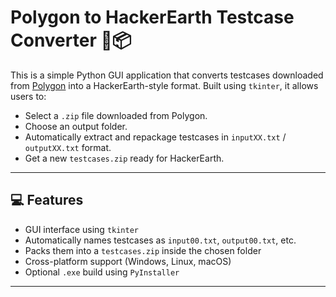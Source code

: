 # Polygon to HackerEarth Testcase Converter 🧪📦

This is a simple Python GUI application that converts testcases downloaded from [Polygon](https://polygon.codeforces.com/) into a HackerEarth-style format. Built using `tkinter`, it allows users to:

- Select a `.zip` file downloaded from Polygon.
- Choose an output folder.
- Automatically extract and repackage testcases in `inputXX.txt` / `outputXX.txt` format.
- Get a new `testcases.zip` ready for HackerEarth.

---

## 💻 Features

- GUI interface using `tkinter`
- Automatically names testcases as `input00.txt`, `output00.txt`, etc.
- Packs them into a `testcases.zip` inside the chosen folder
- Cross-platform support (Windows, Linux, macOS)
- Optional `.exe` build using `PyInstaller`

---
